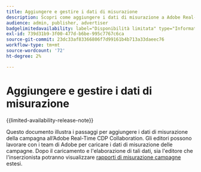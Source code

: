 ```yaml
---
title: Aggiungere e gestire i dati di misurazione
description: Scopri come aggiungere i dati di misurazione a Adobe Real-Time CDP Collaboration.
audience: admin, publisher, advertiser
badgelimitedavailability: label="Disponibilità limitata" type="Informative" url="https://helpx.adobe.com/legal/product-descriptions/real-time-customer-data-platform-collaboration.html newtab=true"
exl-id: 739d31b9-3f00-477d-b6be-995c7767c6ca
source-git-commit: 23dc33af83366806f7d99161b4b713a33daeec76
workflow-type: tm+mt
source-wordcount: '72'
ht-degree: 2%

---
```


# Aggiungere e gestire i dati di misurazione

{{limited-availability-release-note}}

Questo documento illustra i passaggi per aggiungere i dati di misurazione della campagna all’Adobe Real-Time CDP Collaboration. Gli editori possono lavorare con i team di Adobe per caricare i dati di misurazione delle campagne. Dopo il caricamento e l&#39;elaborazione di tali dati, sia l&#39;editore che l&#39;inserzionista potranno visualizzare [rapporti di misurazione campagne](/help/guide/collaborate/measure.md) estesi.

